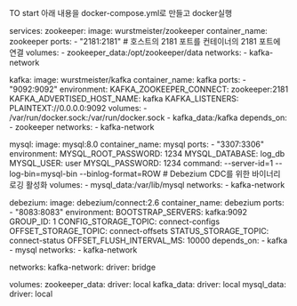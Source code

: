 TO start
아래 내용을 docker-compose.yml로 만들고 docker실행

services:
  zookeeper:
    image: wurstmeister/zookeeper
    container_name: zookeeper
    ports:
      - "2181:2181" # 호스트의 2181 포트를 컨테이너의 2181 포트에 연결
    volumes:
      - zookeeper_data:/opt/zookeeper/data
    networks:
      - kafka-network

  kafka:
    image: wurstmeister/kafka
    container_name: kafka
    ports:
      - "9092:9092"
    environment:
      KAFKA_ZOOKEEPER_CONNECT: zookeeper:2181
      KAFKA_ADVERTISED_HOST_NAME: kafka
      KAFKA_LISTENERS: PLAINTEXT://0.0.0.0:9092
    volumes:
      - /var/run/docker.sock:/var/run/docker.sock
      - kafka_data:/kafka
    depends_on:
      - zookeeper
    networks:
      - kafka-network

  mysql:
    image: mysql:8.0
    container_name: mysql
    ports:
      - "3307:3306"
    environment:
      MYSQL_ROOT_PASSWORD: 1234
      MYSQL_DATABASE: log_db
      MYSQL_USER: user
      MYSQL_PASSWORD: 1234
      command: --server-id=1 --log-bin=mysql-bin --binlog-format=ROW # Debezium CDC를 위한 바이너리 로깅 활성화
    volumes:
      - mysql_data:/var/lib/mysql
    networks:
      - kafka-network

  debezium:
    image: debezium/connect:2.6
    container_name: debezium
    ports:
      - "8083:8083"
    environment:
      BOOTSTRAP_SERVERS: kafka:9092
      GROUP_ID: 1
      CONFIG_STORAGE_TOPIC: connect-configs
      OFFSET_STORAGE_TOPIC: connect-offsets
      STATUS_STORAGE_TOPIC: connect-status
      OFFSET_FLUSH_INTERVAL_MS: 10000
    depends_on:
      - kafka
      - mysql
    networks:
      - kafka-network

networks:
  kafka-network:
    driver: bridge

volumes:
    zookeeper_data:
        driver: local
    kafka_data:
        driver: local
    mysql_data:
        driver: local
